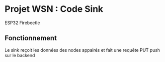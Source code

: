 # Projet WSN : Code Sink



ESP32 Firebeetle


## Fonctionnement

Le sink reçoit les données des nodes appairés et fait une requête PUT push sur le backend
